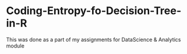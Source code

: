# Coding-Entropy-fo-Decision-Tree-in-R
This was done as a part of my assignments for DataScience &amp; Analytics module
